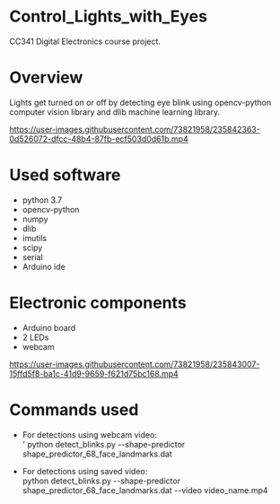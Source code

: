 # Control_Lights_with_Eyes
CC341 Digital Electronics course project.

# Overview
Lights get turned on or off by detecting eye blink using opencv-python computer vision library and dlib machine learning library. 





https://user-images.githubusercontent.com/73821958/235842363-0d526072-dfcc-48b4-87fb-ecf503d0d61b.mp4

# Used software
- python 3.7  <br />
- opencv-python <br />
- numpy  <br />
- dlib  <br />
- imutils  <br />
- scipy  <br />
- serial  <br />
- Arduino ide  

# Electronic components
- Arduino board <br />
- 2 LEDs <br />
- webcam


https://user-images.githubusercontent.com/73821958/235843007-15ffd5f8-ba1c-41d9-9659-f621d75bc168.mp4

# Commands used 
- For detections using webcam video: <br />
' python detect_blinks.py --shape-predictor shape_predictor_68_face_landmarks.dat

- For detections using saved video: <br />
python detect_blinks.py --shape-predictor shape_predictor_68_face_landmarks.dat --video video_name.mp4 

